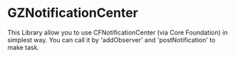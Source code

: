 # GZNotificationCenter

This Library allow you to use CFNotificationCenter (via Core Foundation) in simplest way.
You can call it by 'addObserver' and 'postNotification' to make task.

